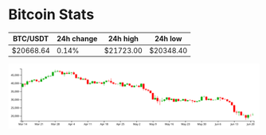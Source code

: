 # Bitcoin Stats

BTC/USDT|24h change|24h high|24h low|
|---|---|---|---|
|$20668.64|0.14%|$21723.00|$20348.40|

<img src="./chart.svg">
